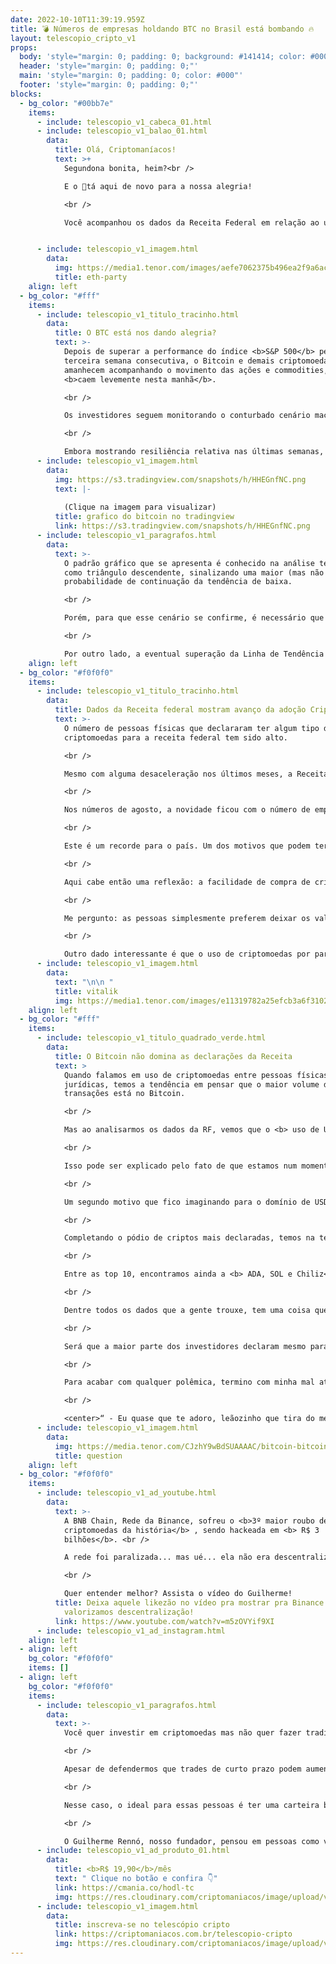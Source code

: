 ```yaml
---
date: 2022-10-10T11:39:19.959Z
title: 💣 Números de empresas holdando BTC no Brasil está bombando 🔥
layout: telescopio_cripto_v1
props:
  body: 'style="margin: 0; padding: 0; background: #141414; color: #000"'
  header: 'style="margin: 0; padding: 0;"'
  main: 'style="margin: 0; padding: 0; color: #000"'
  footer: 'style="margin: 0; padding: 0;"'
blocks:
  - bg_color: "#00bb7e"
    items:
      - include: telescopio_v1_cabeca_01.html
      - include: telescopio_v1_balao_01.html
        data:
          title: Olá, Criptomaníacos!
          text: >+
            Segundona bonita, heim?<br />

            E o 🔭tá aqui de novo para a nossa alegria!

            <br />

            Você acompanhou os dados da Receita Federal em relação ao uso de ativos digitais no Brasil? Vamos ver o que o leão tá observando nas nossas criptos.


      - include: telescopio_v1_imagem.html
        data:
          img: https://media1.tenor.com/images/aefe7062375b496ea2f9a6ac424396a6/tenor.gif
          title: eth-party
    align: left
  - bg_color: "#fff"
    items:
      - include: telescopio_v1_titulo_tracinho.html
        data:
          title: O BTC está nos dando alegria?
          text: >-
            Depois de superar a performance do índice <b>S&P 500</b> pela
            terceira semana consecutiva, o Bitcoin e demais criptomoedas
            amanhecem acompanhando o movimento das ações e commodities, que
            <b>caem levemente nesta manhã</b>.

            <br />

            Os investidores seguem monitorando o conturbado cenário macroeconômico, que traz a divulgação de importantes <b>dados de inflação nos EUA e China</b> ao longo da semana, além da ata da última <b>reunião do FOMC</b>, devendo trazer <b>volatilidade</b> adicional para as cotações.

            <br />

            Embora mostrando resiliência relativa nas últimas semanas, o Bitcoin ainda permanece negociando em estrutura de consolidação, dentro de uma <b>tendência de baixa</b> que dura desde novembro de 2021.
      - include: telescopio_v1_imagem.html
        data:
          img: https://s3.tradingview.com/snapshots/h/HHEGnfNC.png
          text: |-
            
            (Clique na imagem para visualizar)
          title: grafico do bitcoin no tradingview
          link: https://s3.tradingview.com/snapshots/h/HHEGnfNC.png
      - include: telescopio_v1_paragrafos.html
        data:
          text: >-
            O padrão gráfico que se apresenta é conhecido na análise técnica
            como triângulo descendente, sinalizando uma maior (mas não única)
            probabilidade de continuação da tendência de baixa.

            <br />

            Porém, para que esse cenário se confirme, é necessário que ocorra o rompimento da região de suporte marcada pelo retângulo entre <b>US$18.000 e US$19.000</b>.

            <br />

            Por outro lado, a eventual superação da Linha de Tendência de Baixa (LTB) amarela pode marcar o fim do movimento vendedor, dando início a uma <b>recuperação mais robusta</b> para o Bitcoin e o mercado cripto como um todo. 
    align: left
  - bg_color: "#f0f0f0"
    items:
      - include: telescopio_v1_titulo_tracinho.html
        data:
          title: Dados da Receita federal mostram avanço da adoção Cripto
          text: >-
            O número de pessoas físicas que declararam ter algum tipo de
            criptomoedas para a receita federal tem sido alto. 

            <br />

            Mesmo com alguma desaceleração nos últimos meses, a Receita Federal diz que <b>mais de 1.300.000 pessoas possuem algum tipo de criptomoedas</b> em seus ativos. 

            <br />

            Nos números de agosto, a novidade ficou com o número de empresas no Brasil que possuem criptomoedas como parte de seu tesouro. São <b>mais de 12.000 empresas reconhecendo o uso de ativos digitais</b> entre suas finanças. 

            <br />

            Este é um recorde para o país. Um dos motivos que podem ter acelerado a adoção é a facilidade de compra através dos aplicativos de bancos digitais e fintechs.

            <br />

            Aqui cabe então uma reflexão: a facilidade de compra de cripto em apps ajuda bastante em aumentar o número de usuários. Mas será que estas pessoas que compram assim entendem como funciona a custódia dessas empresas?

            <br />

            Me pergunto: as pessoas simplesmente preferem deixar os valores em posse das instituições financeiras ou elas não entendem que sem a chave privada de uma carteira os ativos não são realmente delas? 🤔

            <br />

            Outro dado interessante é que o uso de criptomoedas por parte de mulheres tem crescido. Ainda assim, ainda vai levar um tempo para dar um toque mais feminino ao mercado. Em porcentagem, cerca de <b> 18% dos participantes do mercado cripto são compostos por mulheres</b> . Este é o maior número ao considerarmos o ano de 2022. ♀️ ❤️
      - include: telescopio_v1_imagem.html
        data:
          text: "\n\n "
          title: vitalik
          img: https://media1.tenor.com/images/e11319782a25efcb3a6f3102a2e6b926/tenor.gif
    align: left
  - bg_color: "#fff"
    items:
      - include: telescopio_v1_titulo_quadrado_verde.html
        data:
          title: O Bitcoin não domina as declarações da Receita
          text: >
            Quando falamos em uso de criptomoedas entre pessoas físicas e
            jurídicas, temos a tendência em pensar que o maior volume de
            transações está no Bitcoin. 

            <br />

            Mas ao analisarmos os dados da RF, vemos que o <b> uso de USDT é cerca de 5 vezes maior do que o de Bitcoin</b>. Assim, a medalha de ouro de uso fica com a USDT, deixando o Bitcoin com a prata.

            <br />

            Isso pode ser explicado pelo fato de que estamos num momento de queda entre as criptos. Assim, é comum o uso de stablecoins para se <b> proteger das altas volatilidades</b>.

            <br />

            Um segundo motivo que fico imaginando para o domínio de USDT: será que as pessoas e empresas estão entendendo que a utilização de moedas estáveis simplificam o processo de <b> dolarização de patrimônio</b> ? 💲💵

            <br />

            Completando o pódio de criptos mais declaradas, temos na terceira posição a <b> Ethereum</b>.

            <br />

            Entre as top 10, encontramos ainda a <b> ADA, SOL e Chiliz</b>  entre as mais populares.

            <br />

            Dentre todos os dados que a gente trouxe, tem uma coisa que fico aqui na dúvida e não vou ter resposta de jeito nenhum…

            <br />

            Será que a maior parte dos investidores declaram mesmo para a receita sobre as criptomoedas que possuem? Eu tenho minhas dúvidas.

            <br />

            Para acabar com qualquer polêmica, termino com minha mal atuada declaração à receita:

            <br />

            <center>“ - Eu quase que te adoro, leãozinho que tira do meu bolso e maltrata meu 💔 ”</center>
      - include: telescopio_v1_imagem.html
        data:
          img: https://media.tenor.com/CJzhY9wBdSUAAAAC/bitcoin-bitcoin-meme.gif
          title: question
    align: left
  - bg_color: "#f0f0f0"
    items:
      - include: telescopio_v1_ad_youtube.html
        data:
          text: >-
            A BNB Chain, Rede da Binance, sofreu o <b>3º maior roubo de
            criptomoedas da história</b> , sendo hackeada em <b> R$ 3
            bilhões</b>. <br />

            A rede foi paralizada... mas ué... ela não era descentralizada?

            <br />

            Quer entender melhor? Assista o vídeo do Guilherme!
          title: Deixa aquele likezão no vídeo pra mostrar pra Binance Chain que
            valorizamos descentralização!
          link: https://www.youtube.com/watch?v=m5zOVYif9XI
      - include: telescopio_v1_ad_instagram.html
    align: left
  - align: left
    bg_color: "#f0f0f0"
    items: []
  - align: left
    bg_color: "#f0f0f0"
    items:
      - include: telescopio_v1_paragrafos.html
        data:
          text: >-
            Você quer investir em criptomoedas mas não quer fazer trading?

            <br />

            Apesar de defendermos que trades de curto prazo podem aumentar sua rentabilidade, entendemos que nem todo mundo tem o tempo disponível pra operar.

            <br />

            Nesse caso, o ideal para essas pessoas é ter uma carteira bem fundamentada para o longo prazo, cujo objetivo seja acumular Bitcoins.

            <br />

            O Guilherme Rennó, nosso fundador, pensou em pessoas como você e decidiu criar a Carteira HODL, voltada para quem quer dar o primeiro passo no mercado cripto sem se preocupar em operar todo dia.
      - include: telescopio_v1_ad_produto_01.html
        data:
          title: <b>R$ 19,90</b>/mês
          text: " Clique no botão e confira 👇"
          link: https://cmania.co/hodl-tc
          img: https://res.cloudinary.com/criptomaniacos/image/upload/v1661372975/telescopio/produtos/logo_carteira_hodl_mhzjq6.png
      - include: telescopio_v1_imagem.html
        data:
          title: inscreva-se no telescópio cripto
          link: https://criptomaniacos.com.br/telescopio-cripto
          img: https://res.cloudinary.com/criptomaniacos/image/upload/v1662133224/telescopio/inscreva-se-telescopio.png
---
```

